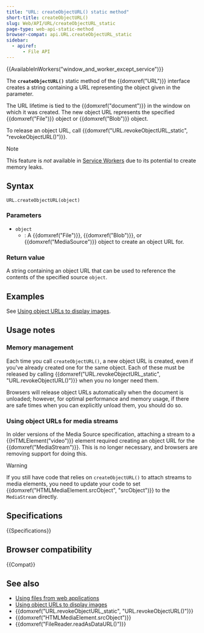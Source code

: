 ```yaml
---
title: "URL: createObjectURL() static method"
short-title: createObjectURL()
slug: Web/API/URL/createObjectURL_static
page-type: web-api-static-method
browser-compat: api.URL.createObjectURL_static
sidebar:
  - apiref:
      - File API
---
```


{{AvailableInWorkers("window_and_worker_except_service")}}

The **`createObjectURL()`** static method of the {{domxref("URL")}} interface
creates a string containing a URL representing the object given in the parameter.

The URL lifetime is tied to the {{domxref("document")}}
in the window on which it was created. The new object URL represents the specified
{{domxref("File")}} object or {{domxref("Blob")}} object.

To release an object URL, call {{domxref("URL.revokeObjectURL_static", "revokeObjectURL()")}}.

> [!NOTE]
> This feature is _not_ available in [Service Workers](/en-US/docs/Web/API/Service_Worker_API) due to its
> potential to create memory leaks.

## Syntax

```js-nolint
URL.createObjectURL(object)
```

### Parameters

- `object`
  - : A {{domxref("File")}}, {{domxref("Blob")}}, or {{domxref("MediaSource")}} object to
    create an object URL for.

### Return value

A string containing an object URL that can be used to reference the
contents of the specified source `object`.

## Examples

See [Using object URLs to display images](/en-US/docs/Web/API/File_API/Using_files_from_web_applications#example_using_object_urls_to_display_images).

## Usage notes

### Memory management

Each time you call `createObjectURL()`, a new object URL is created, even if
you've already created one for the same object. Each of these must be released by
calling {{domxref("URL.revokeObjectURL_static", "URL.revokeObjectURL()")}} when you no longer need them.

Browsers will release object URLs automatically when the document is unloaded; however,
for optimal performance and memory usage, if there are safe times when you can
explicitly unload them, you should do so.

### Using object URLs for media streams

In older versions of the Media Source specification, attaching a stream to a
{{HTMLElement("video")}} element required creating an object URL for the
{{domxref("MediaStream")}}. This is no longer necessary, and browsers are removing
support for doing this.

> [!WARNING]
> If you still have code that relies on
> `createObjectURL()` to attach streams to media
> elements, you need to update your code to set {{domxref("HTMLMediaElement.srcObject", "srcObject")}} to the `MediaStream` directly.

## Specifications

{{Specifications}}

## Browser compatibility

{{Compat}}

## See also

- [Using files from web applications](/en-US/docs/Web/API/File_API/Using_files_from_web_applications)
- [Using object URLs to display images](/en-US/docs/Web/API/File_API/Using_files_from_web_applications#example_using_object_urls_to_display_images)
- {{domxref("URL.revokeObjectURL_static", "URL.revokeObjectURL()")}}
- {{domxref("HTMLMediaElement.srcObject")}}
- {{domxref("FileReader.readAsDataURL()")}}
